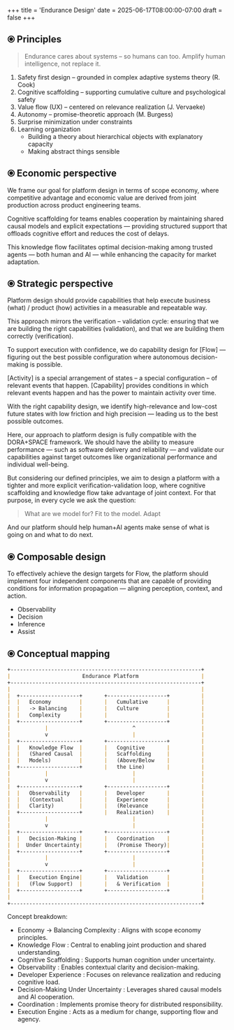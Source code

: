 +++
title = 'Endurance Design'
date = 2025-06-17T08:00:00-07:00
draft = false
+++

## ⦿ Principles

>Endurance cares about systems – so humans can too. Amplify human intelligence, not replace it.

1. Safety first design – grounded in complex adaptive systems theory (R. Cook)
2. Cognitive scaffolding – supporting cumulative culture and psychological safety
3. Value flow (UX) – centered on relevance realization (J. Vervaeke)
4. Autonomy – promise-theoretic approach (M. Burgess)
5. Surprise minimization under constraints
6. Learning organization
    - Building a theory about hierarchical objects with explanatory capacity
    - Making abstract things sensible

## ⦿ Economic perspective
We frame our goal for platform design in terms of scope economy, where competitive advantage and economic value are derived from joint production across product engineering teams.

Cognitive scaffolding for teams enables cooperation by maintaining shared causal models and explicit expectations — providing structured support that offloads cognitive effort and reduces the cost of delays.

This knowledge flow facilitates optimal decision-making among trusted agents — both human and AI — while enhancing the capacity for market adaptation.

## ⦿ Strategic perspective
Platform design should provide capabilities that help execute business (what) / product (how) activities in a measurable and repeatable way.

This approach mirrors the verification – validation cycle: ensuring that we are building the right capabilities (validation), and that we are building them correctly (verification).

To support execution with confidence, we do capability design for [Flow] — figuring out the best possible configuration where autonomous decision-making is possible.

[Activity] is a special arrangement of states – a special configuration – of relevant events that happen. [Capability] provides conditions in which relevant events happen and has the power to maintain activity over time.

With the right capability design, we identify high-relevance and low-cost future states with low friction and high precision — leading us to the best possible outcomes.

Here, our approach to platform design is fully compatible with the DORA+SPACE framework. We should have the ability to measure performance — such as software delivery and reliability — and validate our capabilities against target outcomes like organizational performance and individual well-being.

But considering our defined principles, we aim to design a platform with a tighter and more explicit verification-validation loop, where cognitive scaffolding and knowledge flow take advantage of joint context. For that purpose, in every cycle we ask the question:

> What are we model for? Fit to the model. Adapt

And our platform should help human+AI agents make sense of what is going on and what to do next.

## ⦿ Composable design
To effectively achieve the design targets for Flow, the platform should implement four independent components that are capable of providing conditions for information propagation — aligning perception, context, and action.

- Observability
- Decision
- Inference
- Assist

## ⦿ Conceptual mapping
```markdown
+-------------------------------------------------------------+
|                       Endurance Platform                    |
+-------------------------------------------------------------+
|                                                             |
|  +-------------------+       +-------------------+          |
|  |   Economy         |       |   Cumulative      |          |
|  |   -> Balancing    |       |   Culture         |          |
|  |   Complexity      |       |                   |          |
|  +-------------------+       +-------------------+          |
|           |                           ^                     |
|           v                           |                     |
|  +-------------------+       +-------------------+          |
|  |   Knowledge Flow  |       |   Cognitive       |          |
|  |   (Shared Causal  |       |   Scaffolding     |          |
|  |   Models)         |       |   (Above/Below    |          |
|  +-------------------+       |   the Line)       |          |
|           |                           |                     |
|           v                           |                     |
|  +-------------------+       +-------------------+          |
|  |   Observability   |       |   Developer       |          |
|  |   (Contextual     |       |   Experience      |          |
|  |   Clarity)        |       |   (Relevance      |          |
|  +-------------------+       |   Realization)    |          |
|           |                           |                     |
|           v                           |                     |
|  +-------------------+       +-------------------+          |
|  |   Decision-Making |       |   Coordination    |          |
|  |  Under Uncertainty|       |   (Promise Theory)|          |
|  +-------------------+       +-------------------+          |
|           |                           |                     |
|           v                           |                     |
|  +-------------------+       +-------------------+          |
|  |   Execution Engine|       |   Validation      |          |
|  |   (Flow Support)  |       |   & Verification  |          |
|  +-------------------+       +-------------------+          |
|                                                             |
+-------------------------------------------------------------+
```

Concept breakdown:
 - Economy → Balancing Complexity : Aligns with scope economy principles.
 - Knowledge Flow : Central to enabling joint production and shared understanding.
 - Cognitive Scaffolding : Supports human cognition under uncertainty.
 - Observability : Enables contextual clarity and decision-making.
 - Developer Experience : Focuses on relevance realization and reducing cognitive load.
 - Decision-Making Under Uncertainty : Leverages shared causal models and AI cooperation.
 - Coordination : Implements promise theory for distributed responsibility.
 - Execution Engine : Acts as a medium for change, supporting flow and agency.
